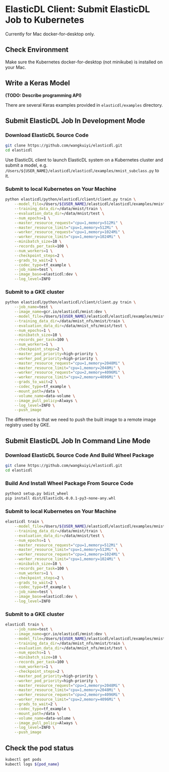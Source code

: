 # ElasticDL Client: Submit ElasticDL Job to Kubernetes 

Currently for Mac docker-for-desktop only.

## Check Environment

Make sure the Kubernetes docker-for-desktop (not minikube) is installed on your Mac.


## Write a Keras Model

**(TODO: Describe programming API)**

There are several Keras examples provided in `elasticdl/examples` directory.

## Submit ElasticDL Job In Development Mode

### Download ElasticDL Source Code
```bash
git clone https://github.com/wangkuiyi/elasticdl.git
cd elasticdl
```

Use ElasticDL client to launch ElasticDL system on a Kubernetes cluster and submit a model, e.g. `/Users/${USER_NAME}/elasticdl/elasticdl/examples/mnist_subclass.py` to it.

### Submit to local Kubernetes on Your Machine

```bash
python elasticdl/python/elasticdl/client/client.py train \
    --model_file=/Users/${USER_NAME}/elasticdl/elasticdl/examples/mnist_subclass.py \
    --training_data_dir=/data/mnist/train \
    --evaluation_data_dir=/data/mnist/test \
    --num_epochs=1 \
    --master_resource_request="cpu=1,memory=512Mi" \
    --master_resource_limit="cpu=1,memory=512Mi" \
    --worker_resource_request="cpu=1,memory=1024Mi" \
    --worker_resource_limit="cpu=1,memory=1024Mi" \
    --minibatch_size=10 \
    --records_per_task=100 \
    --num_workers=1 \
    --checkpoint_steps=2 \
    --grads_to_wait=2 \
    --codec_type=tf_example \
    --job_name=test \
    --image_base=elasticdl:dev \
    --log_level=INFO
```

### Submit to a GKE cluster

```bash
python elasticdl/python/elasticdl/client/client.py train \
    --job_name=test \
    --image_name=gcr.io/elasticdl/mnist:dev \
    --model_file=/Users/${USER_NAME}/elasticdl/elasticdl/examples/mnist_subclass.py \
    --training_data_dir=/data/mnist_nfs/mnist/train \
    --evaluation_data_dir=/data/mnist_nfs/mnist/test \
    --num_epochs=1 \
    --minibatch_size=10 \
    --records_per_task=100 \
    --num_workers=1 \
    --checkpoint_steps=2 \
    --master_pod_priority=high-priority \
    --worker_pod_priority=high-priority \
    --master_resource_request="cpu=1,memory=2048Mi" \
    --master_resource_limit="cpu=1,memory=2048Mi" \
    --worker_resource_request="cpu=2,memory=4096Mi" \
    --worker_resource_limit="cpu=2,memory=4096Mi" \
    --grads_to_wait=2 \
    --codec_type=tf_example \
    --mount_path=/data \
    --volume_name=data-volume \
    --image_pull_policy=Always \
    --log_level=INFO \
    --push_image
```
The difference is that we need to push the built image to a remote image registry used by GKE.

## Submit ElasticDL Job In Command Line Mode

### Download ElasticDL Source Code And Build Wheel Package
```bash
git clone https://github.com/wangkuiyi/elasticdl.git
cd elasticdl
```

### Build And Install Wheel Package From Source Code
```bash
python3 setup.py bdist_wheel
pip install dist/ElasticDL-0.0.1-py3-none-any.whl
```

### Submit to local Kubernetes on Your Machine

```bash
elasticdl train \
    --model_file=/Users/${USER_NAME}/elasticdl/elasticdl/examples/mnist_subclass.py \
    --training_data_dir=/data/mnist/train \
    --evaluation_data_dir=/data/mnist/test \
    --num_epochs=1 \
    --master_resource_request="cpu=1,memory=512Mi" \
    --master_resource_limit="cpu=1,memory=512Mi" \
    --worker_resource_request="cpu=1,memory=1024Mi" \
    --worker_resource_limit="cpu=1,memory=1024Mi" \
    --minibatch_size=10 \
    --records_per_task=100 \
    --num_workers=1 \
    --checkpoint_steps=2 \
    --grads_to_wait=2 \
    --codec_type=tf_example \
    --job_name=test \
    --image_base=elasticdl:dev \
    --log_level=INFO
```

### Submit to a GKE cluster

```bash
elasticdl train \
    --job_name=test \
    --image_name=gcr.io/elasticdl/mnist:dev \
    --model_file=/Users/${USER_NAME}/elasticdl/elasticdl/examples/mnist_subclass.py \
    --training_data_dir=/data/mnist_nfs/mnist/train \
    --evaluation_data_dir=/data/mnist_nfs/mnist/test \
    --num_epochs=1 \
    --minibatch_size=10 \
    --records_per_task=100 \
    --num_workers=1 \
    --checkpoint_steps=2 \
    --master_pod_priority=high-priority \
    --worker_pod_priority=high-priority \
    --master_resource_request="cpu=1,memory=2048Mi" \
    --master_resource_limit="cpu=1,memory=2048Mi" \
    --worker_resource_request="cpu=2,memory=4096Mi" \
    --worker_resource_limit="cpu=2,memory=4096Mi" \
    --grads_to_wait=2 \
    --codec_type=tf_example \
    --mount_path=/data \
    --volume_name=data-volume \
    --image_pull_policy=Always \
    --log_level=INFO \
    --push_image
```

## Check the pod status

```bash
kubectl get pods
kubectl logs ${pod_name}
```
